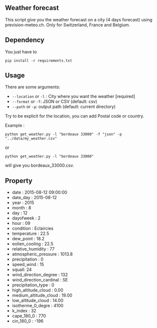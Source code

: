 ## Weather forecast

This script give you the weather forecast on a city (4 days forecast) using prevision-meteo.ch. Only for Switzerland, France and Belgium.

## Dependency

You just have to 

```
pip install -r requirements.txt
```

## Usage

There are some arguments:

- ```--location``` or ```-l``` : City where you want the weather [required]
- ```--format``` or ```-f```: JSON or CSV (default: csv)
- ```--path``` or ```-p```: output path (default: current directory)

Try to be explicit for the location, you can add Postal code or country.

Example :

```python get_weather.py -l "bordeaux 33000" -f "json" -p "../data/my_weather.csv"```

or 

```python get_weather.py -l "bordeaux 33000"```

will give you bordeaux_33000.csv.

## Property 

- date : 2015-08-12 09:00:00
- date_day : 2015-08-12
- year : 2015
- month : 8
- day : 12
- dayofweek : 2
- hour : 09
- condition : Eclaircies
- temperature : 22.5
- dew_point : 18.2
- eolien_cooling :  22.5
- relative_humidity : 77
- atmospheric_pressure : 1013.8
- precipitation : 0
- speed_wind : 15
- squall: 24
- wind_direction_degree : 132
- wind_direction_cardinal : SE
- precipitation_type : 0
- high_altitude_cloud : 0.00
- medium_altitude_cloud :  19.00
- low_altitude_cloud : 14.00
- isotherme_0_degre : 4100
- k_index : 32
- cape_180_0 : 770
- cin_180_0 : -196




